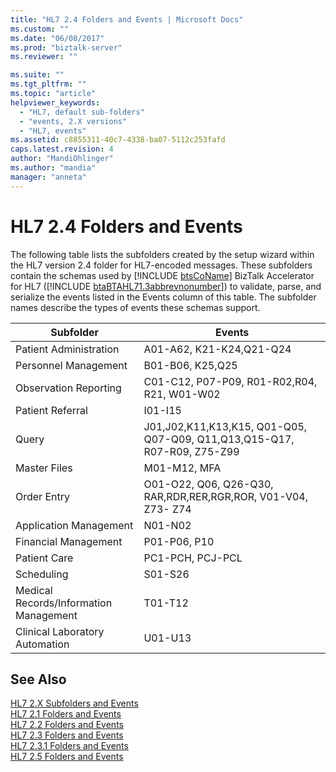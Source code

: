 ```yaml
---
title: "HL7 2.4 Folders and Events | Microsoft Docs"
ms.custom: ""
ms.date: "06/08/2017"
ms.prod: "biztalk-server"
ms.reviewer: ""

ms.suite: ""
ms.tgt_pltfrm: ""
ms.topic: "article"
helpviewer_keywords: 
  - "HL7, default sub-folders"
  - "events, 2.X versions"
  - "HL7, events"
ms.assetid: c8855311-40c7-4338-ba07-5112c253fafd
caps.latest.revision: 4
author: "MandiOhlinger"
ms.author: "mandia"
manager: "anneta"
---
```

# HL7 2.4 Folders and Events
The following table lists the subfolders created by the setup wizard within the HL7 version 2.4 folder for HL7-encoded messages. These subfolders contain the schemas used by [!INCLUDE [btsCoName](../../includes/btsconame-md.md)] BizTalk Accelerator for HL7 ([!INCLUDE [btaBTAHL71.3abbrevnonumber](../../includes/btabtahl71-3abbrevnonumber-md.md)]) to validate, parse, and serialize the events listed in the Events column of this table. The subfolder names describe the types of events these schemas support.  
  
|Subfolder|Events|  
|---------------|------------|  
|Patient Administration|A01-A62, K21-K24,Q21-Q24|  
|Personnel Management|B01-B06, K25,Q25|  
|Observation Reporting|C01-C12, P07-P09, R01-R02,R04, R21, W01-W02|  
|Patient Referral|I01-I15|  
|Query|J01,J02,K11,K13,K15,  Q01-Q05, Q07-Q09, Q11,Q13,Q15-Q17, R07-R09, Z75-Z99|  
|Master Files|M01-M12, MFA|  
|Order Entry|O01-O22, Q06, Q26-Q30, RAR,RDR,RER,RGR,ROR, V01-V04, Z73- Z74|  
|Application Management|N01-N02|  
|Financial Management|P01-P06, P10|  
|Patient Care|PC1-PCH, PCJ-PCL|  
|Scheduling|S01-S26|  
|Medical Records/Information Management|T01-T12|  
|Clinical Laboratory Automation|U01-U13|  
  
## See Also  
 [HL7 2.X Subfolders and Events](../../adapters-and-accelerators/accelerator-hl7/hl7-2-x-subfolders-and-events.md)   
 [HL7 2.1 Folders and Events](../../adapters-and-accelerators/accelerator-hl7/hl7-2-1-folders-and-events.md)   
 [HL7 2.2 Folders and Events](../../adapters-and-accelerators/accelerator-hl7/hl7-2-2-folders-and-events.md)   
 [HL7 2.3 Folders and Events](../../adapters-and-accelerators/accelerator-hl7/hl7-2-3-folders-and-events.md)   
 [HL7 2.3.1 Folders and Events](../../adapters-and-accelerators/accelerator-hl7/hl7-2-3-1-folders-and-events.md)   
 [HL7 2.5 Folders and Events](../../adapters-and-accelerators/accelerator-hl7/hl7-2-5-folders-and-events.md)